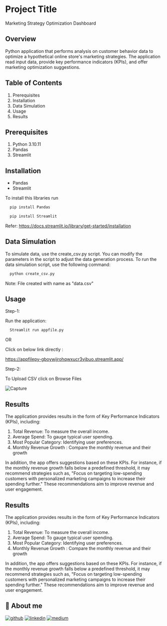 
# Project Title

Marketing Strategy Optimization Dashboard


## Overview
Python application that performs analysis on customer behavior data to optimize a hypothetical online store's marketing strategies. The application read input data, provide key performance indicators (KPIs), and offer marketing optimization suggestions.
## Table of Contents
1. Prerequisites
2. Installation
3. Data Simulation
3. Usage
5. Results

## Prerequisites

1. Python 3.10.11
2. Pandas
3. Streamlit
## Installation

- Pandas
- Streamlit

To install this libraries run

```bash
  pip install Pandas
```

```bash
  pip install Streamlit
```

Refer:
https://docs.streamlit.io/library/get-started/installation
## Data Simulation

To simulate data, use the create_csv.py script. You can modify the parameters in the script to adjust the data generation process. To run the data simulation script, use the following command:



```bash
  python create_csv.py
```

Note: File created with name as "data.csv"
## Usage

Step-1:

Run the application:

```bash
  Streamlit run appfile.py
```
OR

Click on below link directly :

https://appfilepy-gboywijrohqwxucr3vjbuo.streamlit.app/

Step-2:

To Upload CSV
click on Browse Files



![Capture](https://github.com/Akshay-Pawar-DS/EDA-hotel-booking-analysis/assets/103834221/a23573b2-db5c-45e1-808f-ea43399a4c54)


## Results

The application provides results in the form of Key Performance Indicators (KPIs), including:

1. Total Revenue: To measure the overall income.
2. Average Spend: To gauge typical user spending.
3. Most Popular Category: Identifying user preferences.
4. Monthly Revenue Growth : Compare the monthly revenue and their growth


In addition, the app offers suggestions based on these KPIs. 
For instance, if the monthly revenue growth falls below a predefined threshold, it may recommend strategies such as, "Focus on targeting low-spending customers with personalized marketing campaigns to increase their spending further." These recommendations aim to improve revenue and user engagement.
## Results

The application provides results in the form of Key Performance Indicators (KPIs), including:

1. Total Revenue: To measure the overall income.
2. Average Spend: To gauge typical user spending.
3. Most Popular Category: Identifying user preferences.
4. Monthly Revenue Growth : Compare the monthly revenue and their growth


In addition, the app offers suggestions based on these KPIs. 
For instance, if the monthly revenue growth falls below a predefined threshold, it may recommend strategies such as, "Focus on targeting low-spending customers with personalized marketing campaigns to increase their spending further." These recommendations aim to improve revenue and user engagement.
## 🔗 About me 
[![github](https://img.shields.io/badge/github-000?style=for-the-badge&logo=ko-fi&logoColor=white)](https://github.com/Akshay-Pawar-DS?tab=repositories)
[![linkedin](https://img.shields.io/badge/linkedin-0A66C2?style=for-the-badge&logo=linkedin&logoColor=white)](https://linkedin.com/in/akshaympawar)
[![medium](https://img.shields.io/badge/medium-0A66C2?style=for-the-badge&logo=medium&logoColor=white)](https://medium.com/@ap434798)

